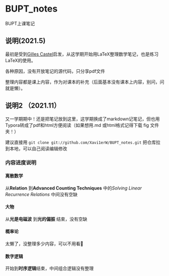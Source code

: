 # BUPT_notes
BUPT上课笔记

## 说明(2021.5)

最初是受到[Gilles Castel](https://github.com/gillescastel)启发，从这学期开始用LaTeX整理数学笔记，也是练习LaTeX的使用。

各种原因，没有开放笔记的源代码，只分享pdf文件

整理内容都是课上内容，作为对课本的补充（后面基本没有课本上内容，别问，问就是懒）。

## 说明2 （2021.11）

又一学期期中！还是把笔记放到这里，这学期换成了markdown记笔记，但也用Typora转成了pdf和html方便阅读（如果想用.md 或html格式记得下载 fig 文件夹！）

建议直接用 `git clone git://github.com/Xavi1erW/BUPT_notes.git` 把仓库拉到本地，可以自己阅读编辑修改

### 内容进度说明

#### 离散数学

从**Relation** 到**Advanced Counting Techniques** 中的*Solving Linear Recurrence Relations* 中间没有空缺

#### 大物

从**光是电磁波** 到**光的偏振** 结束，没有空缺

#### 概率论

太懒了，没整理多少内容，可以不用看🤡

#### 数字逻辑

开始到**时序逻辑**结束，中间组合逻辑没有整理
